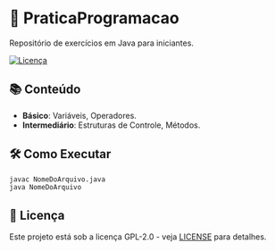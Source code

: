 # 🚀 PraticaProgramacao  
Repositório de exercícios em Java para iniciantes.  

[![Licença](https://img.shields.io/badge/Licença-GPL--2.0-blue)](https://www.gnu.org/licenses/gpl-2.0.html)  

## 📚 Conteúdo  
- **Básico**: Variáveis, Operadores.  
- **Intermediário**: Estruturas de Controle, Métodos.  

## 🛠 Como Executar  
```bash  
javac NomeDoArquivo.java  
java NomeDoArquivo  
```  

## 📝 Licença  
Este projeto está sob a licença GPL-2.0 - veja [LICENSE](LICENSE) para detalhes.